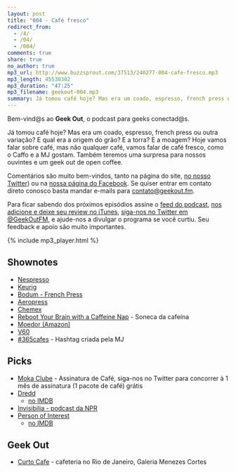 ```yaml
---
layout: post
title: "004 - Café fresco"
redirect_from:
  - /4/
  - /04/
  - /004/
comments: true
share: true
no_author: true
mp3_url: http://www.buzzsprout.com/37513/240277-004-cafe-fresco.mp3
mp3_length: 45530302
mp3_duration: "47:25"
mp3_filename: geekout-004.mp3
summary: Já tomou café hoje? Mas era um coado, espresso, french press ou outra variação? E qual era a origem do grão? E a torra? E a moagem? Hoje vamos falar sobre café, mas não qualquer café, vamos falar de café fresco, como o Caffo e a MJ gostam. Também teremos uma surpresa para nossos ouvintes e um geek out de open coffee.
---
```


Bem-vind@s ao **Geek Out**, o podcast para geeks conectad@s.

Já tomou café hoje? Mas era um coado, espresso, french press ou outra variação? E qual era a origem do grão? E a torra? E a moagem? Hoje vamos falar sobre café, mas não qualquer café, vamos falar de café fresco, como o Caffo e a MJ gostam. Também teremos uma surpresa para nossos ouvintes e um geek out de open coffee.

Comentários são muito bem-vindos, tanto na página do site, [no nosso Twitter](https://twitter.com/geekoutfm)) ou na [nossa página do Facebook](https://www.facebook.com/geekoutfm). Se quiser entrar em contato direto conosco basta mandar e-mails para [contato@geekout.fm](mailto:contato@geekout.fm).

Para ficar sabendo dos próximos episódios assine o [feed do podcast](/feed.xml), [nos adicione e deixe seu review no iTunes](https://itunes.apple.com/br/podcast/geek-out/id956387481), [siga-nos no Twitter em @GeekOutFM](https://twitter.com/GeekoutFM), e ajude-nos a divulgar o programa se você curtiu. Seu feedback e apoio são muito importantes.

{% include mp3_player.html %}

## Shownotes
* [Nespresso](https://www.nespresso.com/br/en)
* [Keurig](http://www.keurig.com/)
* [Bodum - French Press](http://bodum.bodum.com/us/en-us/shop/prodlist/262/)
* [Aeropress](http://aerobie.com/products/aeropress.htm)
* [Chemex](http://www.chemexcoffeemaker.com/)
* [Reboot Your Brain with a Caffeine Nap](http://lifehacker.com/306029/reboot-your-brain-with-a-caffeine-nap) - Soneca da cafeína
* [Moedor (Amazon)](http://www.amazon.com/Hario-Coffee-Mill-Slim-Grinder/dp/B001804CLY)
* [V60](http://www.hario.jp/coffee/dripper.html)
* [#365cafes](https://twitter.com/hashtag/365cafes) - Hashtag criada pela MJ

## Picks
* [Moka Clube](http://mokaclube.com.br/?utm_source=geekoutfm) - Assinatura de Café, siga-nos no Twitter para concorrer à 1 mês de assinatura (1 pacote de café) grátis
* [Dredd](http://en.wikipedia.org/wiki/Dredd)
  * [no IMDB](http://www.imdb.com/title/tt1343727/)
* [Invisibilia - podcast da NPR](http://www.npr.org/programs/invisibilia/)
* [Person of Interest](http://en.wikipedia.org/wiki/Person_of_Interest_%28TV_series%29)
  * [no IMDB](http://www.imdb.com/title/tt1839578/)

## Geek Out
* [Curto Cafe](https://www.facebook.com/curtocafe) - cafeteria no Rio de Janeiro, Galeria Menezes Cortes
